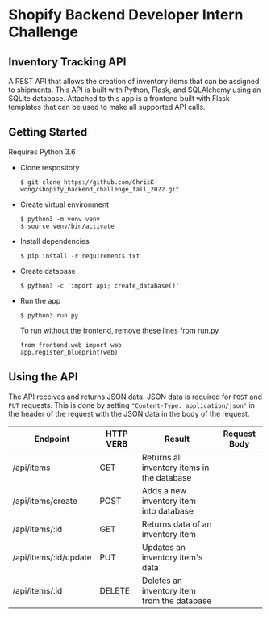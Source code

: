 # Shopify Backend Developer Intern Challenge

## Inventory Tracking API

A REST API that allows the creation of inventory items that can be assigned to shipments. This API is built with Python, Flask, and SQLAlchemy using an SQLite database. Attached to this app is a frontend built with Flask templates that can be used to make all supported API calls. 

## Getting Started

Requires Python 3.6

- Clone respository
  ```
  $ git clone https://github.com/ChrisK-wong/shopify_backend_challenge_fall_2022.git
  ```
- Create virtual environment
    ```
    $ python3 -m venv venv
    $ source venv/bin/activate
    ```
- Install dependencies
  ```
  $ pip install -r requirements.txt
  ```
- Create database
  ```
  $ python3 -c 'import api; create_database()'
  ```
- Run the app
  ```
  $ python3 run.py
  ```
  To run without the frontend, remove these lines from run.py
  ```
  from frontend.web import web
  app.register_blueprint(web)
  ```

## Using the API
The API receives and returns JSON data. JSON data is required for `POST` and `PUT` requests. This is done by setting ```"Content-Type: application/json"``` in the header of the request with the JSON data in the body of the request.

|Endpoint|HTTP VERB|Result|Request Body|
|--------|---------|------|------------|
| /api/items | GET | Returns all inventory items in the database | |
| /api/items/create | POST | Adds a new inventory item into database | |
| /api/items/:id | GET | Returns data of an inventory item | |
| /api/items/:id/update | PUT | Updates an inventory item's data | |
| /api/items/:id | DELETE | Deletes an inventory item from the database | |

